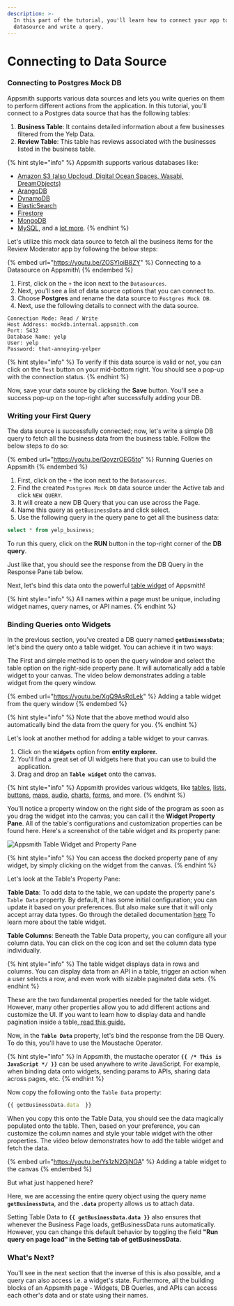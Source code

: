```yaml
---
description: >-
  In this part of the tutorial, you'll learn how to connect your app to a
  datasource and write a query.
---
```


# Connecting to Data Source

### **Connecting to Postgres Mock DB**

Appsmith supports various data sources and lets you write queries on them to perform different actions from the application. In this tutorial, you'll connect to a Postgres data source that has the following tables:

1. **Business Table**: It contains detailed information about a few businesses filtered from the Yelp Data.
2. **Review Table**: This table has reviews associated with the businesses listed in the business table.

{% hint style="info" %}
Appsmith supports various databases like:

* [Amazon S3 (also Upcloud, Digital Ocean Spaces, Wasabi, DreamObjects)](../../../reference/datasources/querying-amazon-s3.md)
* [ArangoDB](../../../reference/datasources/querying-arango-db.md)
* [DynamoDB](../../../reference/datasources/querying-dynamodb.md)
* [ElasticSearch](https://docs.appsmith.com/datasource-reference/querying-elasticsearch)
* [Firestore](../../../reference/datasources/querying-firestore.md)
* [MongoDB](../../../reference/datasources/querying-mongodb/)
* [MySQL](../../../reference/datasources/querying-mysql.md), and a [lot more](../../../reference/datasources/).
{% endhint %}

Let's utilize this mock data source to fetch all the business items for the Review Moderator app by following the below steps:

{% embed url="https://youtu.be/ZOSYloiB8ZY" %}
Connecting to a Datasource on Appsmith\\
{% endembed %}

1. First, click on the `+` the icon next to the `Datasources`.
2. Next, you'll see a list of data source options that you can connect to.
3. Choose **Postgres** and rename the data source to `Postgres Mock DB`.
4. Next, use the following details to connect with the data source.

```
Connection Mode: Read / Write
Host Address: mockdb.internal.appsmith.com
Port: 5432
Database Name: yelp
User: yelp
Password: that-annoying-yelper
```

{% hint style="info" %}
To verify if this data source is valid or not, you can click on the `Test` button on your mid-bottom right. You should see a pop-up with the connection status.
{% endhint %}

Now, save your data source by clicking the **Save** button. You'll see a success pop-up on the top-right after successfully adding your DB.

### **Writing your First Query**

The data source is successfully connected; now, let's write a simple DB query to fetch all the business data from the business table. Follow the below steps to do so:

{% embed url="https://youtu.be/QoyzrOEG5to" %}
Running Queries on Appsmith
{% endembed %}

1. First, click on the `+` the icon next to the `Datasources`.
2. Find the created `Postgres Mock DB` data source under the Active tab and click `NEW QUERY`.
3. It will create a new DB Query that you can use across the Page.
4. Name this query as `getBusinessData` and click select.
5. Use the following query in the query pane to get all the business data:

```sql
select * from yelp_business;
```

To run this query, click on the **RUN** button in the top-right corner of the **DB query**.

Just like that, you should see the response from the DB Query in the Response Pane tab below.

Next, let's bind this data onto the powerful [table widget](../../../reference/widgets/table.md) of Appsmith!

{% hint style="info" %}
All names within a page must be unique, including widget names, query names, or API names.
{% endhint %}

### Binding Queries onto Widgets

In the previous section, you’ve created a DB query named **`getBusinessData`**; let's bind the query onto a table widget. You can achieve it in two ways:

The First and simple method is to open the query window and select the table option on the right-side property pane. It will automatically add a table widget to your canvas. The video below demonstrates adding a table widget from the query window.

{% embed url="https://youtu.be/XgQ9AsRdLek" %}
Adding a table widget from the query window
{% endembed %}

{% hint style="info" %}
Note that the above method would also automatically bind the data from the query for you.
{% endhint %}

Let's look at another method for adding a table widget to your canvas.

1. Click on the **`Widgets`** option from **entity explorer.**
2. You'll find a great set of UI widgets here that you can use to build the application.
3. Drag and drop an **`Table widget`** onto the canvas.

{% hint style="info" %}
Appsmith provides various widgets, like [tables](../../../reference/widgets/table.md), [lists](../../../reference/widgets/list.md), [buttons](../../../reference/widgets/button/), [maps](../../../reference/widgets/maps.md), [audio](../../../reference/widgets/audio.md), [charts](../../../reference/widgets/chart.md), [forms](../../../reference/widgets/form.md), and more.
{% endhint %}

You'll notice a property window on the right side of the program as soon as you drag the widget into the canvas; you can call it the **Widget Property Pane**. All of the table's configurations and customization properties can be found here. Here's a screenshot of the table widget and its property pane:

![Appsmith Table Widget and Property Pane](../../../.gitbook/assets/issue\_12550\_img3.png)

{% hint style="info" %}
You can access the docked property pane of any widget, by simply clicking on the widget from the canvas.
{% endhint %}

Let's look at the Table's Property Pane:

**Table Data**: To add data to the table, we can update the property pane's `Table Data` property. By default, it has some initial configuration; you can update it based on your preferences. But also make sure that it will only accept array data types. Go through the detailed documentation [here](../../../reference/widgets/table.md) To learn more about the table widget.

**Table Columns**: Beneath the Table Data property, you can configure all your column data. You can click on the cog icon and set the column data type individually.

{% hint style="info" %}
The table widget displays data in rows and columns. You can display data from an API in a table, trigger an action when a user selects a row, and even work with sizable paginated data sets.
{% endhint %}

These are the two fundamental properties needed for the table widget. However, many other properties allow you to add different actions and customize the UI. If you want to learn how to display data and handle pagination inside a table,[ read this guide.](../../../core-concepts/data-access-and-binding/displaying-data-read/display-data-tables.md)

Now, in the **`Table Data`** property, let's bind the response from the DB Query. To do this, you'll have to use the Moustache Operator.

{% hint style="info" %}
In Appsmith, the mustache operator **`{{ /* This is JavaScript */ }}`** can be used anywhere to write JavaScript. For example, when binding data onto widgets, sending params to APIs, sharing data across pages, etc.
{% endhint %}

Now copy the following onto the `Table Data` property:

```javascript
{{ getBusinessData.data  }}
```

When you copy this onto the Table Data, you should see the data magically populated onto the table. Then, based on your preference, you can customize the column names and style your table widget with the other properties. The video below demonstrates how to add the table widget and fetch the data.

{% embed url="https://youtu.be/Ys1zN2GjNGA" %}
Adding a table widget to the canvas
{% endembed %}

But what just happened here?

Here, we are accessing the entire query object using the query name **`getBusinessData`**, and the **`.data`** property allows us to attach data.

Setting Table Data to **`{{ getBusinessData.data }}`** also ensures that whenever the Business Page loads, getBusinessData runs automatically. However, you can change this default behavior by toggling the field **"Run query on page load" in the Setting tab of getBusinessData.**

### What's Next?

You'll see in the next section that the inverse of this is also possible, and a query can also access i.e. a widget's state. Furthermore, all the building blocks of an Appsmith page - Widgets, DB Queries, and APIs can access each other's data and or state using their names.
